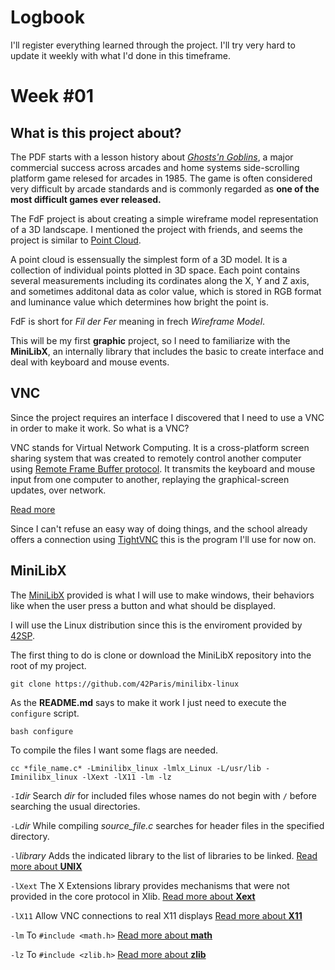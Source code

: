 # Logbook
I'll register everything learned through the project. I'll try very hard to update it weekly with what I'd done in this timeframe.

# Week #01
## What is this project about?
The PDF starts with a lesson history about [*Ghosts'n Goblins*](https://en.wikipedia.org/wiki/Ghosts_%27n_Goblins_(video_game)), a major commercial success across arcades and home systems side-scrolling platform game relesed for arcades in 1985. The game is often considered very difficult by arcade standards and is commonly regarded as **one of the most difficult games ever released.**

The FdF project is about creating a simple wireframe model representation of a 3D landscape. I mentioned the project with friends, and seems the project is similar to [Point Cloud](https://en.wikipedia.org/wiki/Point_cloud/).

A point cloud is essensually the simplest form of a 3D  model. It is a collection of individual points plotted in 3D space. Each point contains several measurements including its cordinates along the X, Y and Z axis, and sometimes additonal data as color value, which is stored in RGB format and luminance value which determines how bright the point is.

FdF is short for *Fil der Fer* meaning in frech *Wireframe Model*.

This will be my first **graphic** project, so I need to familiarize with the **MiniLibX**, an internally library that includes the basic to create interface and deal with keyboard and mouse events.

## VNC
Since the project requires an interface I discovered that I need to use a VNC in order to make it work. So what is a VNC?

VNC stands for Virtual Network Computing. It is a cross-platform screen sharing system that was created to remotely control another computer using [Remote Frame Buffer protocol](https://en.wikipedia.org/wiki/RFB_protocol/). It transmits the keyboard and mouse input from one computer to another, replaying the graphical-screen updates, over network.

[Read more](http://www.remoteaccess.org/what-is-a-vnc/)

Since I can't refuse an easy way of doing things, and the school already offers a connection using [TightVNC](https://www.tightvnc.com/) this is the program I'll use for now on.

## MiniLibX
The [MiniLibX](https://github.com/42Paris/minilibx-linux/) provided  is what I will use to make windows, their behaviors like when the user press a button and what should be displayed.

I will use the Linux distribution since this is the enviroment provided by [42SP](https://www.42sp.org.br/).

The first thing to do is clone or download the MiniLibX repository into the root of my project.

```
git clone https://github.com/42Paris/minilibx-linux
```

As the **README.md** says to make it work I just need to execute the `configure` script.

```
bash configure
```

To compile the files I want some flags are needed.

```
cc *file_name.c* -Lminilibx_linux -lmlx_Linux -L/usr/lib -Iminilibx_linux -lXext -lX11 -lm -lz
```

`-I`*dir* Search *dir* for included files whose names do not begin with `/` before searching the usual directories.

`-L`*dir* While compiling *source_file.c* searches for header files in the specified directory.

`-l`*library* Adds the indicated library to the list of libraries to be linked. [Read more about **UNIX**](https://www.computerhope.com/unix/ucc.htm/)

`-lXext` The X Extensions library provides mechanisms that were not provided in the core protocol in Xlib. [Read more about **Xext**](http://osr507doc.sco.com/en/man/html.Xext/Intro.Xext.html/)

`-lX11` Allow VNC connections to real X11 displays [Read more about **X11** ](https://www.manpagez.com/man/3/X11::Protocol::Ext::XFIXES/)

`-lm` To `#include <math.h>` [Read more about **math**](https://linux.die.net/man/3/math/)

`-lz` To `#include <zlib.h>` [Read more about **zlib**](https://linux.die.net/man/3/zlib/)